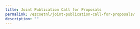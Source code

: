 ```yaml
---
title: Joint Publication Call for Proposals
permalink: /ezcoetnl/joint-publication-call-for-proposals/
description: ""
---
```

